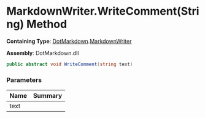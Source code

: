 # MarkdownWriter\.WriteComment\(String\) Method

**Containing Type**: [DotMarkdown](../../README.md)\.[MarkdownWriter](../README.md)

**Assembly**: DotMarkdown\.dll

```csharp
public abstract void WriteComment(string text)
```

### Parameters

| Name | Summary |
| ---- | ------- |
| text | |

